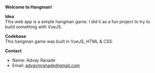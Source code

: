 **Welcome to Hangman!**

**Idea**
<br>This web app is a simple hangman game. I did it as a fun project to try to build something with VueJS.

**Codebase**
<br> This hangman game was built in VueJS, HTML & CSS.

**Contact**

- Name: Advay Ranade
- Email: advaymranade@gmail.com

